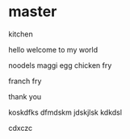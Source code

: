 # master
kitchen



hello welcome to my world

noodels
maggi 
egg
chicken fry

franch fry 

 thank you
 
koskdfks
dfmdskm
 jdskjlsk
 kdkdsl
 
cdxczc
